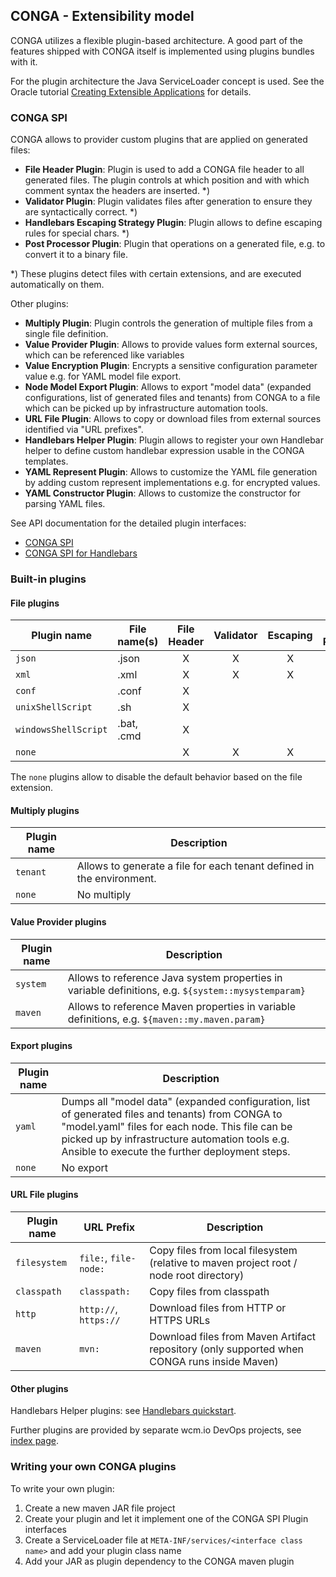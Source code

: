 ## CONGA - Extensibility model

CONGA utilizes a flexible plugin-based architecture. A good part of the features shipped with CONGA itself is implemented using plugins bundles with it.

For the plugin architecture the Java ServiceLoader concept is used. See the Oracle tutorial [Creating Extensible Applications][oracle-spi] for details.


### CONGA SPI

CONGA allows to provider custom plugins that are applied on generated files:

* **File Header Plugin**: Plugin is used to add a CONGA file header to all generated files. The plugin controls at which position and with which comment syntax the headers are inserted. \*)
* **Validator Plugin**: Plugin validates files after generation to ensure they are syntactically correct. \*)
* **Handlebars Escaping Strategy Plugin**: Plugin allows to define escaping rules for special chars. \*)
* **Post Processor Plugin**: Plugin that operations on a generated file, e.g. to convert it to a binary file.

\*) These plugins detect files with certain extensions, and are executed automatically on them.

Other plugins:

* **Multiply Plugin**: Plugin controls the generation of multiple files from a single file definition.
* **Value Provider Plugin**: Allows to provide values form external sources, which can be referenced like variables
* **Value Encryption Plugin**: Encrypts a sensitive configuration parameter value e.g. for YAML model file export.
* **Node Model Export Plugin**: Allows to export "model data" (expanded configurations, list of generated files and tenants) from CONGA to a file which can be picked up by infrastructure automation tools.
* **URL File Plugin**: Allows to copy or download files from external sources identified via "URL prefixes".
* **Handlebars Helper Plugin**: Plugin allows to register your own Handlebar helper to define custom handlebar expression usable in the CONGA templates.
* **YAML Represent Plugin**: Allows to customize the YAML file generation by adding custom represent implementations e.g. for encrypted values.
* **YAML Constructor Plugin**: Allows to customize the constructor for parsing YAML files.

See API documentation for the detailed plugin interfaces:

* [CONGA SPI][conga-spi]
* [CONGA SPI for Handlebars][conga-handlebars-spi]


### Built-in plugins

#### File plugins

| Plugin name          | File name(s) | File Header | Validator | Escaping | Post Processor |
|----------------------|--------------|:-----------:|:---------:|:--------:|:--------------:|
| `json`               | .json        | X           | X         | X        |                |
| `xml`                | .xml         | X           | X         | X        |                |
| `conf`               | .conf        | X           |           |          |                |
| `unixShellScript`    | .sh          | X           |           |          |                |
| `windowsShellScript` | .bat, .cmd   | X           |           |          |                |
| `none`               |              | X           | X         | X        |                |

The `none` plugins allow to disable the default behavior based on the file extension.

#### Multiply plugins

| Plugin name | Description
|-------------|-------------
| `tenant`    | Allows to generate a file for each tenant defined in the environment.
| `none`      | No multiply

#### Value Provider plugins

| Plugin name | Description
|-------------|-------------
| `system`    | Allows to reference Java system properties in variable definitions, e.g. `${system::mysystemparam}`
| `maven`     | Allows to reference Maven properties in variable definitions, e.g. `${maven::my.maven.param}`

#### Export plugins

| Plugin name | Description
|-------------|-------------
| `yaml`      | Dumps all "model data" (expanded configuration, list of generated files and tenants) from CONGA to "model.yaml" files for each node. This file can be picked up by infrastructure automation tools e.g. Ansible to execute the further deployment steps.
| `none`      | No export

#### URL File plugins

| Plugin name  | URL Prefix            | Description
|--------------|-----------------------|-------------
| `filesystem` | `file:`, `file-node:` | Copy files from local filesystem (relative to maven project root / node root directory)
| `classpath`  | `classpath:`          | Copy files from classpath
| `http`       | `http://`, `https://` | Download files from HTTP or HTTPS URLs
| `maven`      | `mvn:`                | Download files from Maven Artifact repository (only supported when CONGA runs inside Maven)

#### Other plugins

Handlebars Helper plugins: see [Handlebars quickstart][handlebars-quickstart].

Further plugins are provided by separate wcm.io DevOps projects, see [index page][index].


### Writing your own CONGA plugins

To write your own plugin:

1. Create a new maven JAR file project
2. Create your plugin and let it implement one of the CONGA SPI Plugin interfaces
3. Create a ServiceLoader file at `META-INF/services/<interface class name>` and add your plugin class name
4. Add your JAR as plugin dependency to the CONGA maven plugin


[index]: index.html
[handlebars-quickstart]: handlebars-quickstart.html
[oracle-spi]: https://docs.oracle.com/javase/tutorial/ext/basics/spi.html
[conga-spi]: generator/apidocs/io/wcm/devops/conga/generator/spi/package-summary.html
[conga-handlebars-spi]: generator/apidocs/io/wcm/devops/conga/generator/spi/handlebars/package-summary.html
